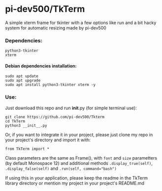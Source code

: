 # pi-dev500/TkTerm
A simple xterm frame for tkinter with a few options like run and a bit hacky system for automatic resizing
made by pi-dev500
### Dependencies:
```
python3-tkinter
xterm
```
#### Debian dependencies installation:
```
sudo apt update
sudo apt upgrade
sudo apt install python3-tkinter xterm -y
```
### Use:
Just download this repo and run __init__.py (for simple terminal use):
```
git clone https://github.com/pi-dev500/Tkterm
cd TkTerm
python3 __init__.py
```
Or, if you want to integrate it in your project, please just clone my repo in your project's directory and import it with:
```
from TkTerm import *
```

Class parameters are the same as Frame(), with ```font``` and ```size``` parametters (by default Monospace 12) and additional methods ```.display_true(self)```, ```.display_false(self)``` and ```.run(self, command="bash")```

If using this in your application, please keep the readme in the TkTerm library directory or mention my project in your project's README.md
